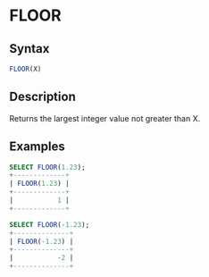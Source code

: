 # FLOOR

## Syntax

```sql
FLOOR(X)
```

## Description

Returns the largest integer value not greater than X.

## Examples

```sql
SELECT FLOOR(1.23);
+-------------+
| FLOOR(1.23) |
+-------------+
|           1 |
+-------------+

SELECT FLOOR(-1.23);
+--------------+
| FLOOR(-1.23) |
+--------------+
|           -2 |
+--------------+
```